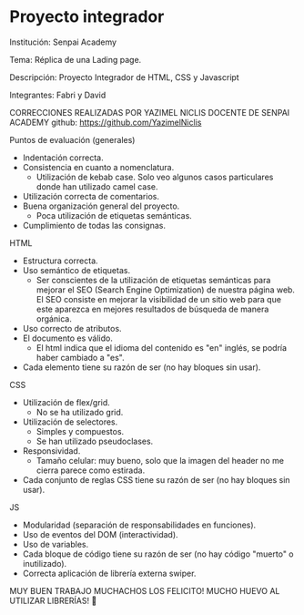 # Proyecto integrador

Institución: Senpai Academy

Tema: Réplica de una Lading page.

Descripción:
Proyecto Integrador de HTML, CSS y Javascript

Integrantes: Fabri y David

CORRECCIONES REALIZADAS POR YAZIMEL NICLIS DOCENTE DE SENPAI ACADEMY
github: https://github.com/YazimelNiclis

Puntos de evaluación (generales)

- Indentación correcta.
- Consistencia en cuanto a nomenclatura.
  - Utilización de kebab case. Solo veo algunos casos particulares donde han utilizado camel case.
- Utilización correcta de comentarios.
- Buena organización general del proyecto.
  - Poca utilización de etiquetas semánticas.
- Cumplimiento de todas las consignas.

HTML

- Estructura correcta.
- Uso semántico de etiquetas.
  - Ser conscientes de la utilización de etiquetas semánticas para mejorar el SEO (Search Engine Optimization) de nuestra página web. El SEO consiste en mejorar la visibilidad de un sitio web para que este aparezca en mejores resultados de búsqueda de manera orgánica.
- Uso correcto de atributos.
- El documento es válido.
  - El html indica que el idioma del contenido es "en" inglés, se podría haber cambiado a "es".
- Cada elemento tiene su razón de ser (no hay bloques sin usar).

CSS

- Utilización de flex/grid.
  - No se ha utilizado grid.
- Utilización de selectores.
  - Simples y compuestos.
  - Se han utilizado pseudoclases.
- Responsividad.
  - Tamaño celular: muy bueno, solo que la imagen del header no me cierra parece como estirada.
- Cada conjunto de reglas CSS tiene su razón de ser (no hay bloques sin usar).

JS

- Modularidad (separación de responsabilidades en funciones).
- Uso de eventos del DOM (interactividad).
- Uso de variables.
- Cada bloque de código tiene su razón de ser (no hay código "muerto" o inutilizado).
- Correcta aplicación de librería externa swiper.

MUY BUEN TRABAJO MUCHACHOS LOS FELICITO!
MUCHO HUEVO AL UTILIZAR LIBRERÍAS! 💪
